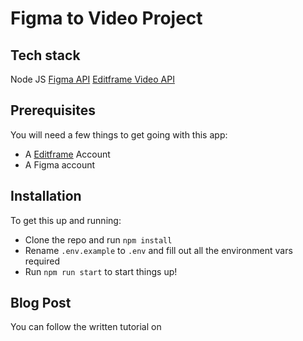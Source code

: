 
# Figma to Video Project

## Tech stack
Node JS
[Figma API](https://www.figma.com/developers/api)
[Editframe Video API](https://www.editframe.com/)

## Prerequisites
You will need a few things to get going with this app:

- A [Editframe](https://www.editframe.com/) Account
- A Figma account

## Installation

To get this up and running:

- Clone the repo and run `npm install`
- Rename `.env.example` to `.env` and fill out all the environment vars required
- Run `npm run start` to start things up!

## Blog Post
You can follow the written tutorial on 